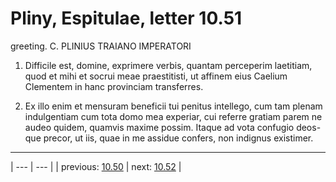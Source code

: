 # Pliny, Espitulae, letter 10.51

greeting. C. PLINIUS TRAIANO IMPERATORI



1. Difficile est, domine, exprimere verbis, quantam perceperim laetitiam, quod et mihi et socrui meae praestitisti, ut affinem eius Caelium Clementem in hanc provinciam transferres.



2. Ex illo enim et mensuram beneficii tui penitus intellego, cum tam plenam indulgentiam cum tota domo mea experiar, cui referre gratiam parem ne audeo quidem, quamvis maxime possim. Itaque ad vota confugio deos-que precor, ut iis, quae in me assidue confers, non indignus existimer.



---

| --- | --- |
| previous: [10.50](../10.50/) | next: [10.52](../10.52/) |